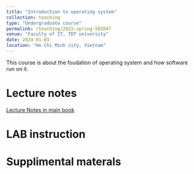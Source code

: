 ```yaml
---
title: "Introduction to operating system"
collection: teaching
type: "Undergraduate course"
permalink: /teaching/2023-spring-502047
venue: "Faculty of IT, TDT university"
date: 2024-01-03
location: "Ho Chi Minh city, Vietnam"
---
```


This course is about the foudation of operating system and how software run on it.

Lecture notes
======
<a href="https://drive.google.com/file/d/1-wTKI9-l04IfObjKLv7Y8tq2Y75No8Cl/view?usp=drive_link" target="_blank">Lecture Notes in main book</a>

LAB instruction
======

Supplimental materals
======

